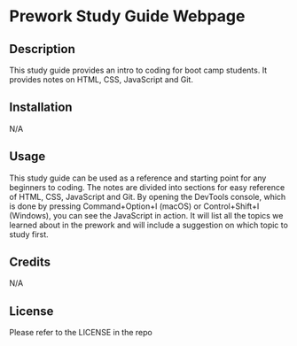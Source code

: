 # Prework Study Guide Webpage

## Description

This study guide provides an intro to coding for boot camp students. It provides notes on HTML, CSS, JavaScript and Git.


## Installation

N/A

## Usage

This study guide can be used as a reference and starting point for any beginners to coding. The notes are divided into sections for easy reference of HTML, CSS, JavaScript and Git. By opening the DevTools console, which is done by pressing Command+Option+I (macOS) or Control+Shift+I (Windows), you can see the JavaScript in action. It will list all the topics we learned about in the prework and will include a suggestion on which topic to study first.

## Credits

N/A

## License

Please refer to the LICENSE in the repo



